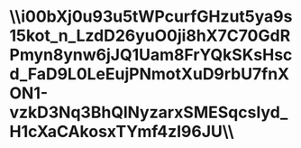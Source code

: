 <h1>\\i00bXj0u93u5tWPcurfGHzut5ya9s15kot_n_LzdD26yuO0ji8hX7C70GdRPmyn8ynw6jJQ1Uam8FrYQkSKsHscd_FaD9L0LeEujPNmotXuD9rbU7fnXON1-vzkD3Nq3BhQlNyzarxSMESqcsIyd_H1cXaCAkosxTYmf4zI96JU\\</h1>

